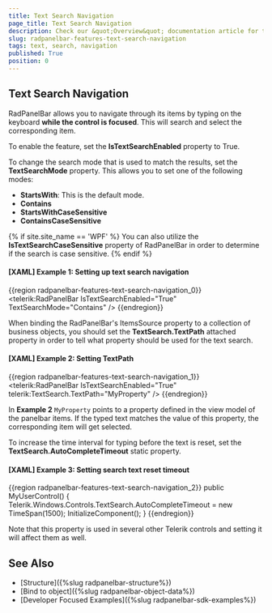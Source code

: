 ```yaml
---
title: Text Search Navigation
page_title: Text Search Navigation
description: Check our &quot;Overview&quot; documentation article for the RadPanelBar {{ site.framework_name }} control.
slug: radpanelbar-features-text-search-navigation
tags: text, search, navigation
published: True
position: 0
---
```


## Text Search Navigation

RadPanelBar allows you to navigate through its items by typing on the keyboard __while the control is focused__. This will search and select the corresponding item.

To enable the feature, set the __IsTextSearchEnabled__ property to True.

To change the search mode that is used to match the results, set the __TextSearchMode__ property. This allows you to set one of the following modes:

* __StartsWith__: This is the default mode.
* __Contains__
* __StartsWithCaseSensitive__
* __ContainsCaseSensitive__

{% if site.site_name == 'WPF' %}
You can also utilize the __IsTextSearchCaseSensitive__ property of RadPanelBar in order to determine if the search is case sensitive. 
{% endif %}

#### __[XAML] Example 1: Setting up text search navigation__  
{{region radpanelbar-features-text-search-navigation_0}}
	<telerik:RadPanelBar IsTextSearchEnabled="True" TextSearchMode="Contains" />
{{endregion}}

When binding the RadPanelBar's ItemsSource property to a collection of business objects, you should set the __TextSearch.TextPath__ attached property in order to tell what property should be used for the text search. 

#### __[XAML] Example 2: Setting TextPath__  
{{region radpanelbar-features-text-search-navigation_1}}
	<telerik:RadPanelBar IsTextSearchEnabled="True" telerik:TextSearch.TextPath="MyProperty" />
{{endregion}}

In __Example 2__ `MyProperty` points to a property defined in the view model of the panelbar items. If the typed text matches the value of this property, the corresponding item will get selected.

To increase the time interval for typing before the text is reset, set the __TextSearch.AutoCompleteTimeout__ static property.

#### __[XAML] Example 3: Setting search text reset timeout__  
{{region radpanelbar-features-text-search-navigation_2}}
	public MyUserControl() 
	{  
		Telerik.Windows.Controls.TextSearch.AutoCompleteTimeout = new TimeSpan(1500); 
		InitializeComponent();
	} 
{{endregion}}

Note that this property is used in several other Telerik controls and setting it will affect them as well.

## See Also

* [Structure]({%slug radpanelbar-structure%})
* [Bind to object]({%slug radpanelbar-object-data%})
* [Developer Focused Examples]({%slug radpanelbar-sdk-examples%})
